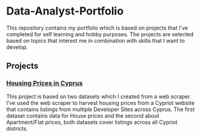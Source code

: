 # Data-Analyst-Portfolio

This repository contains my portfolio which is based on projects that I've completed for self learning and hobby purposes. The projects are selected based on topics that interest me in combination with skills that I want to develop. 

## Projects
### [Housing Prices in Cyprus](https://github.com/spyrou-andre/Data-Analyst-Portfolio/blob/main/House-Prices/Jupyter_Notebook_Code.ipynb) 
This project is based on two datasets which I created from a web scraper. I've used the web scraper to harvest housing prices from a Cypriot website that contains listings from multiple Developer Sites across Cyprus. The first dataset contains data for House prices and the second about Apartment/Flat prices, both datasets cover listings across all Cypriot districts. 

